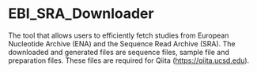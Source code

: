 # EBI_SRA_Downloader
The tool that allows users to efficiently fetch studies from European Nucleotide Archive (ENA) and the Sequence Read Archive (SRA). The downloaded and generated files are sequence files, sample file and preparation files. These files are required for Qiita (https://qiita.ucsd.edu).
